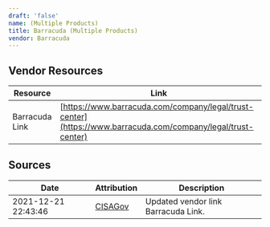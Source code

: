 ```yaml
---
draft: 'false'
name: (Multiple Products)
title: Barracuda (Multiple Products)
vendor: Barracuda
---
```


## Vendor Resources
| Resource | Link |
| --- | --- |
| Barracuda Link | [https://www.barracuda.com/company/legal/trust-center](https://www.barracuda.com/company/legal/trust-center) |



## Sources
| Date | Attribution | Description |
| --- | --- | --- |
| 2021-12-21 22:43:46 | [CISAGov](https://raw.githubusercontent.com/cisagov/log4j-affected-db/develop/README.md) | Updated vendor link Barracuda Link.  |

